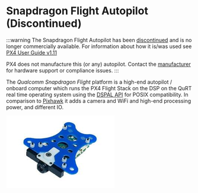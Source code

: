 # Snapdragon Flight Autopilot (Discontinued)

<Badge type="info" text="Discontinued" />

:::warning
The Snapdragon Flight Autopilot has been [discontinued](../flight_controller/autopilot_experimental.md) and is no longer commercially available. For information about how it is/was used see [PX4 User Guide v1.11](https://docs.px4.io/v1.11/en/flight_controller/snapdragon_flight.html)

PX4 does not manufacture this (or any) autopilot. Contact the [manufacturer](https://www.intrinsyc.com/) for hardware support or compliance issues.
:::

The _Qualcomm Snapdragon Flight_ platform is a high-end autopilot / onboard computer which runs the PX4 Flight Stack on the DSP on the QuRT real time operating system using the [DSPAL API](https://github.com/ATLFlight/dspal) for POSIX compatibility. In comparison to [Pixhawk](../flight_controller/pixhawk.md) it adds a camera and WiFi and high-end processing power, and different IO.

![Snapdragon Hero Doc](../../assets/hardware/snapdragon/hardware-snapdragon.jpg)
